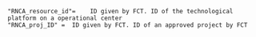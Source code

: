 

    "RNCA_resource_id"=    ID given by FCT. ID of the technological platform on a operational center
    "RNCA_proj_ID" =  ID given by FCT. ID of an approved project by FCT
